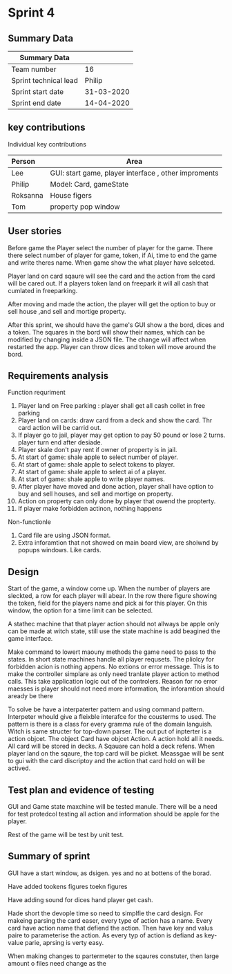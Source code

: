 # Sprint 4

## Summary Data

| Summary Data          |            |
| --------------------- | ---------- |
| Team number           | 16         |
| Sprint technical lead | Philip     |
| Sprint start date     | 31-03-2020 |
| Sprint end date       | 14-04-2020 |


## key contributions

Individual key contributions

| Person   | Area                                                 |
| :------- | ---------------------------------------------------- |
| Lee      | GUI: start game, player interface , other improments |
| Philip   | Model: Card, gameState                               |
| Roksanna | House figers                                         |
| Tom      | property pop window                                  |

## User stories


Before game the Player select the number of player for the game. There there select number of
player for game, token, if Ai, time to end the game and write theres name. When game show the what player have selceted.

Player land on card sqaure will see the card and the action from the card will be cared out.
If a players token land on freepark it will all cash that cumlated in freeparking.

After moving and made the action, the player will get the option to buy or sell house ,and sell and mortige property.

After this sprint, we should have the game's GUI show a the bord, dices and a token.
The squares in the bord will show their names,
which can be modified by changing inside a JSON file.
The change will affect when restarted the app.
Player can throw dices and token will move around the bord.

## Requirements analysis

Function requriment

1. Player land on Free parking : player shall get all cash collet in free parking
2. Player land on cards: draw card from a deck and show the card. Thr card action will be carrid out.
3. If player go to jail, player may get option to pay 50 pound or lose 2 turns. player turn end after desiade.
4. Player skale don't pay rent if owner of property is in jail.
5. At start of game: shale apple to select number of player.
6. At start of game: shale apple to select tokens to player.
7. At start of game: shale apple to select ai of a player.
8. At start of game: shale apple to write player names.
9. After player have moved and done action, player shall have option to buy and sell houses, and sell and mortige on property.
10. Action on property can only done by player that owend the propterty.
11. If player make forbidden actinon, nothing happens

Non-functionle

1. Card file are using JSON format.
2. Extra inforamtion that not showed on main board view, are shoiwnd by popups windows. Like cards.

## Design

Start of the game, a window come up. When the number of players are sleckted, a row for each player will abear.
In the row there figure showing the token, field for the players name and pick ai for this player.
On this window, the option for a time limit can be selected.

A stathec machine that that player action should not allways be apple only can be made at witch state, still use the state machine is add beagined the game interface.

Make command to lowert maouny methods the game need to pass to the states.
In short state machines handle all player requsets.
The pliolcy for forbidden acion is nothing appens. No extions or error message.
This is to make the controller simplare as only need tranlate player action to method calls.
This take application logic out of the controlers. Reason for no error maesses is player should not need more information,
the inforamtion should aready be there

To solve be have a interpaterter pattern and using command pattern. Interpeter whould give a fleixble interafce for the cousterms to used.
The pattern is there is a class for every gramma rule of the domain languish.  Witch is same structer for top-down parser.
The out put of inpterter is a action objcet. The object Card have objcet Action. A action hold all it needs.
All card will be stored in decks. A Sqauare can hold a deck refens. When player land on the sqaure, the top card will be picket. Meassgae will be sent to gui with the card discriptoy and the action that card hold on will be actived.

## Test plan and evidence of testing

GUI and Game state maxchine will be tested manule. There will be a need for test protedcol testing all action and information should be apple for the player.

Rest of the game will be test by unit test.

## Summary of sprint

GUI have a start window, as dsigen.
yes and no at bottens of the borad.

 Have added tookens figures toekn figures

Have adding sound for dices hand player get cash.

Hade short the devople time so need to simplfie the card design.
For makeing parsing the card easer, every type of action has a name.
Every card have action name that defiend the action. Then have key and valus paire to parameterise the action.
As every typ of action is defiand as key-value parie, aprsing is verty easy.

When making changes to partermeter to the sqaures constuter, then large amount o files need change as the
